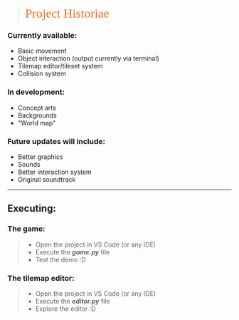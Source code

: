 ><span style="color: #f36f22; font-family: smw; font-size: 2em;">Project Historiae</span>

### Currently available:
- Basic movement
- Object interaction (output currently via terminal)
- Tilemap editor/tileset system
- Collision system
### In development:
- Concept arts
- Backgrounds
- "World map"
### Future updates will include:
- Better graphics
- Sounds
- Better interaction system
- Original soundtrack
_______________________
## Executing:
### The game:
> - Open the project in VS Code (or any IDE)
> - Execute the ***game.py*** file
> - Test the demo :D
### The tilemap editor:
> - Open the project in VS Code (or any IDE)
> - Execute the ***editor.py*** file
> - Explore the editor :D